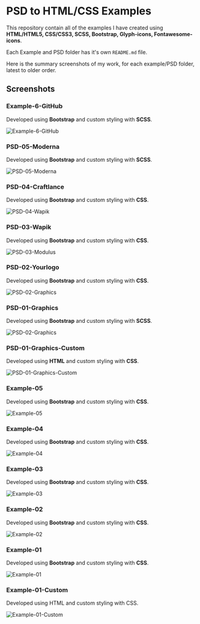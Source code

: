 
# PSD to HTML/CSS Examples

This repository contain all of the examples I have created using **HTML/HTML5, CSS/CSS3, SCSS, Bootstrap, Glyph-icons, Fontawesome-icons**.

Each Example and PSD folder has it's own `README.md` file.

Here is the summary screenshots of my work, for each example/PSD folder, latest to older order.

## Screenshots
### Example-6-GitHub

Developed using **Bootstrap** and custom styling with **SCSS**.

![Example-6-GitHub](https://github.com/anitaaziz/psd-to-html-examples/blob/master/Example-6-GitHub/screenshot-activity.png)

### PSD-05-Moderna

Developed using **Bootstrap** and custom styling with **SCSS**.

![PSD-05-Moderna](https://github.com/anitaaziz/psd-to-html-examples/blob/master/PSD-05-Moderna/screenshot-main.png)

### PSD-04-Craftlance

Developed using **Bootstrap** and custom styling with **CSS**.

![PSD-04-Wapik](https://github.com/anitaaziz/psd-to-html-examples/blob/master/PSD-04-Craftlance/screenshot-main.png)

### PSD-03-Wapik

Developed using **Bootstrap** and custom styling with **CSS**.

![PSD-03-Modulus](https://github.com/anitaaziz/psd-to-html-examples/blob/master/PSD-03-Wapik/screenshot-main.png)

### PSD-02-Yourlogo

Developed using **Bootstrap** and custom styling with **CSS**.

![PSD-02-Graphics](https://github.com/anitaaziz/psd-to-html-examples/blob/master/PSD-02-Yourlogo/screenshot-main.png)

### PSD-01-Graphics

Developed using **Bootstrap** and custom styling with **SCSS**.

![PSD-02-Graphics](https://github.com/anitaaziz/psd-to-html-examples/blob/master/PSD-01-Graphics/screenshot-main.png)

### PSD-01-Graphics-Custom

Developed using **HTML** and custom styling with **CSS**.

![PSD-01-Graphics-Custom](https://github.com/anitaaziz/psd-to-html-examples/blob/master/PSD-01-Graphics-Custom/screenshot-main.png)



### Example-05

Developed using **Bootstrap** and custom styling with **CSS**.

![Example-05](https://github.com/anitaaziz/psd-to-html-examples/blob/master/Example-05/screenshot-main.png)

### Example-04

Developed using **Bootstrap** and custom styling with **CSS**.

![Example-04](https://github.com/anitaaziz/psd-to-html-examples/blob/master/Example-04/screenshot-main.png)

### Example-03

Developed using **Bootstrap** and custom styling with **CSS**.

![Example-03](https://github.com/anitaaziz/psd-to-html-examples/blob/master/Example-03/screenshot-main.png)

### Example-02

Developed using **Bootstrap** and custom styling with **CSS**.

![Example-02](https://github.com/anitaaziz/psd-to-html-examples/blob/master/Example-02/screenshot-main.png)

### Example-01

Developed using **Bootstrap** and custom styling with **CSS**.

![Example-01](https://github.com/anitaaziz/psd-to-html-examples/blob/master/Example-01/screenshot-main.png)



### Example-01-Custom

Developed using HTML and custom styling with CSS.

![Example-01-Custom](https://github.com/anitaaziz/psd-to-html-examples/blob/master/Example-01-Custom/screenshot-main.png)



